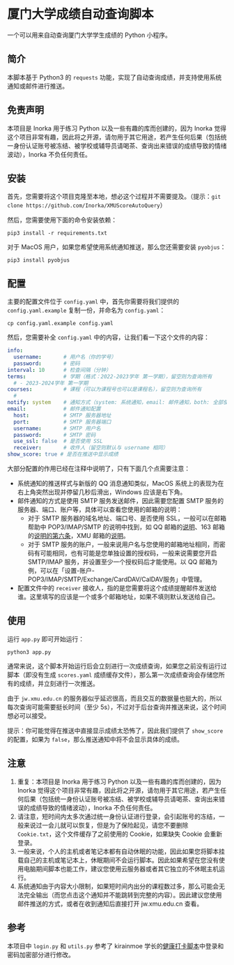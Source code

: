 # 厦门大学成绩自动查询脚本

一个可以用来自动查询厦门大学学生成绩的 Python 小程序。

## 简介

本脚本基于 Python3 的 `requests` 功能，实现了自动查询成绩，并支持使用系统通知或邮件进行推送。

## 免责声明

本项目是 Inorka 用于练习 Python 以及一些有趣的库而创建的，因为 Inorka 觉得这个项目非常有趣，因此将之开源，请勿用于其它用途，若产生任何后果（包括统一身份认证账号被冻结、被学校或辅导员请喝茶、查询出来错误的成绩导致的情绪波动），Inorka 不负任何责任。

## 安装

首先，您需要将这个项目克隆至本地，想必这个过程并不需要提及。（提示：`git clone https://github.com/Inorka/XMUScoreAutoQuery`）

然后，您需要使用下面的命令安装依赖：

```shell
pip3 install -r requirements.txt
```

对于 MacOS 用户，如果您希望使用系统通知推送，那么您还需要安装 `pyobjus`：

```shell
pip3 install pyobjus
```

## 配置

主要的配置文件位于 `config.yaml` 中，首先你需要将我们提供的 `config.yaml.example` 复制一份，并命名为 `config.yaml`：

```shell
cp config.yaml.example config.yaml
```

然后，您需要补全 `config.yaml` 中的内容，让我们看一下这个文件的内容：

```yaml
info:
  username:       # 用户名（你的学号）
  password:       # 密码
interval: 10      # 检查间隔（分钟）
terms:            # 学期（格式：2022-2023学年 第一学期），留空则为查询所有
  # - 2023-2024学年 第一学期
courses:          # 课程（可以为课程号也可以是课程名），留空则为查询所有
  # 
notify: system    # 通知方式（system: 系统通知，email: 邮件通知，both: 全部使用，留空则不通知）
email:            # 邮件通知配置
  host:           # SMTP 服务器地址
  port:           # SMTP 服务器端口
  username:       # SMTP 用户名
  password:       # SMTP 密码
  use_ssl: false  # 是否使用 SSL
  receiver:       # 收件人（留空则默认与 username 相同）
show_score: true # 是否在推送中显示成绩
```

大部分配置的作用已经在注释中说明了，只有下面几个点需要注意：

- 系统通知的推送样式与新版的 QQ 消息通知类似，MacOS 系统上的表现为在右上角突然出现并停留几秒后滑出，Windows 应该是右下角。
- 邮件通知的方式是使用 SMTP 服务发送邮件，因此需要您配置 SMTP 服务的服务器、端口、账户等，具体可以查看您使用的邮箱的说明：
    - 对于 SMTP 服务器的域名地址、端口号、是否使用 SSL，一般可以在邮箱帮助中 POP3/IMAP/SMTP 的说明中找到，如 QQ 邮箱的[说明](https://wx.mail.qq.com/list/readtemplate?name=app_intro.html#/agreement/authorizationCode)、163 邮箱的[说明的第六条](https://help.mail.163.com/faqDetail.do?code=d7a5dc8471cd0c0e8b4b8f4f8e49998b374173cfe9171305fa1ce630d7f67ac2a5feb28b66796d3b)，XMU 邮箱的[说明](https://net.xmu.edu.cn/info/1011/1045.htm)。
    - 对于 SMTP 服务的账户，一般来说用户名与您使用的邮箱地址相同，而密码有可能相同，也有可能是您单独设置的授权码，一般来说需要您开启 SMTP/IMAP 服务，并设置至少一个授权码后才能使用。以 QQ 邮箱为例，可以在「设置-账户-POP3/IMAP/SMTP/Exchange/CardDAV/CalDAV服务」中管理。
- 配置文件中的 `receiver` 接收人，指的是您需要将这个成绩提醒邮件发送给谁。这里填写的应该是一个或多个邮箱地址，如果不填则默认发送给自己。

## 使用

运行 `app.py` 即可开始运行：

```shell
python3 app.py
```

通常来说，这个脚本开始运行后会立刻进行一次成绩查询，如果您之前没有运行过脚本（即没有生成 `scores.yaml` 成绩缓存文件），那么第一次成绩查询会存储您所有的成绩，并立刻进行一次推送。

由于 `jw.xmu.edu.cn` 的服务器似乎延迟很高，而且交互的数据量也挺大的，所以每次查询可能需要挺长时间（至少 5s），不过对于后台查询并推送来说，这个时间想必可以接受。

提示：你可能觉得在推送中直接显示成绩太恐怖了，因此我们提供了 `show_score` 的配置，如果为 `false`，那么推送通知中将不会显示具体的成绩。

## 注意

1. 重复：本项目是 Inorka 用于练习 Python 以及一些有趣的库而创建的，因为 Inorka 觉得这个项目非常有趣，因此将之开源，请勿用于其它用途，若产生任何后果（包括统一身份认证账号被冻结、被学校或辅导员请喝茶、查询出来错误的成绩导致的情绪波动），Inorka 不负任何责任。
2. 请注意，短时间内太多次通过统一身份认证进行登录，会引起账号的冻结，一般来说过一会儿就可以恢复，但是为了保险起见，请您不要删除 `Cookie.txt`，这个文件缓存了之前使用的 Cookie，如果缺失 Cookie 会重新登录。
3. 一般来说，个人的主机或者笔记本都有自动休眠的功能，因此如果您将脚本挂载自己的主机或笔记本上，休眠期间不会运行脚本。因此如果希望在您没有使用电脑期间脚本也能工作，建议您使用云服务器或者其它独立的不休眠主机运行。
4. 系统通知由于内容大小限制，如果短时间内出分的课程数过多，那么可能会无法完全输出（而您点击这个通知并不能跳转到完整的内容）。因此建议您使用邮件推送的方式，或者在收到通知后直接打开 jw.xmu.edu.cn 查看。

## 参考

本项目中 `login.py` 和 `utils.py` 参考了 kirainmoe 学长的[健康打卡脚本](https://github.com/kirainmoe/auto-daily-health-report/tree/master)中登录和密码加密部分进行修改。
